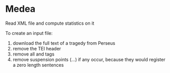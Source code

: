 # Medea
Read XML file and compute statistics on it

To create an input file:
1. download the full text of a tragedy from Perseus
2. remove the TEI header
3. remove all <sp> and </sp> tags
4. remove suspension points (...) if any occur, because they would register a zero length sentences
